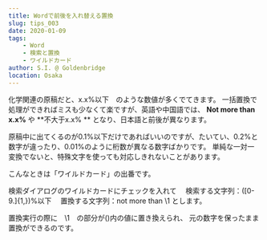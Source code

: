 ```yaml
---
title: Wordで前後を入れ替える置換
slug: tips_003
date: 2020-01-09
tags: 
    - Word
    - 検索と置換
    - ワイルドカード
author: S.I. @ Goldenbridge
location: Osaka
---
```


化学関連の原稿だと、x.x%以下　のような数値が多くでてきます。
一括置換で処理ができればミスも少なくて楽ですが、英語や中国語では、
**Not more than x.x%** や **不大于x.x% ** となり、日本語と前後が異なります。

原稿中に出てくるのが0.1%以下だけであればいいのですが、たいてい、0.2%と数字が違ったり、0.01%のように桁数が異なる数字ばかりです。
単純な一対一変換でないと、特殊文字を使っても対応しきれないことがあります。

こんなときは「ワイルドカード」の出番です。

検索ダイアログのワイルドカードにチェックを入れて
　検索する文字列：([0-9.]{1,})%以下
　置換する文字列：not more than \1
とします。

置換実行の際に　\1　の部分が()内の値に置き換えられ、
元の数字を保ったまま置換ができるのです。

<link-to></link-to>
